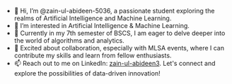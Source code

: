- 👋 Hi, I’m @zain-ul-abideen-5036, a passionate student exploring the realms of Artificial Intelligence and Machine Learning.
- 👀 I’m interested in Artificial Intelligence & Machine Learning.
- 🌱 Currently in my 7th semester of BSCS, I am eager to delve deeper into the world of algorithms and analytics.
- 💞️ Excited about collaboration, especially with MLSA events, where I can contribute my skills and learn from fellow enthusiasts.
- 📫 Reach out to me on LinkedIn: [zain-ul-abideen3](https://www.linkedin.com/in/zain-ul-abideen3/). Let's connect and explore the possibilities of data-driven innovation!








<!---
zain-ul-abideen-5036/zain-ul-abideen-5036 is a ✨ special ✨ repository because its `README.md` (this file) appears on your GitHub profile.
You can click the Preview link to take a look at your changes.
--->
